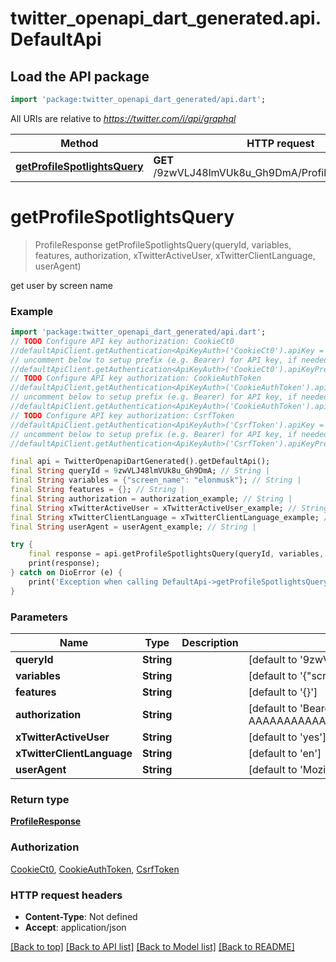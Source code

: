 # twitter_openapi_dart_generated.api.DefaultApi

## Load the API package
```dart
import 'package:twitter_openapi_dart_generated/api.dart';
```

All URIs are relative to *https://twitter.com/i/api/graphql*

Method | HTTP request | Description
------------- | ------------- | -------------
[**getProfileSpotlightsQuery**](DefaultApi.md#getprofilespotlightsquery) | **GET** /9zwVLJ48lmVUk8u_Gh9DmA/ProfileSpotlightsQuery | 


# **getProfileSpotlightsQuery**
> ProfileResponse getProfileSpotlightsQuery(queryId, variables, features, authorization, xTwitterActiveUser, xTwitterClientLanguage, userAgent)



get user by screen name

### Example
```dart
import 'package:twitter_openapi_dart_generated/api.dart';
// TODO Configure API key authorization: CookieCt0
//defaultApiClient.getAuthentication<ApiKeyAuth>('CookieCt0').apiKey = 'YOUR_API_KEY';
// uncomment below to setup prefix (e.g. Bearer) for API key, if needed
//defaultApiClient.getAuthentication<ApiKeyAuth>('CookieCt0').apiKeyPrefix = 'Bearer';
// TODO Configure API key authorization: CookieAuthToken
//defaultApiClient.getAuthentication<ApiKeyAuth>('CookieAuthToken').apiKey = 'YOUR_API_KEY';
// uncomment below to setup prefix (e.g. Bearer) for API key, if needed
//defaultApiClient.getAuthentication<ApiKeyAuth>('CookieAuthToken').apiKeyPrefix = 'Bearer';
// TODO Configure API key authorization: CsrfToken
//defaultApiClient.getAuthentication<ApiKeyAuth>('CsrfToken').apiKey = 'YOUR_API_KEY';
// uncomment below to setup prefix (e.g. Bearer) for API key, if needed
//defaultApiClient.getAuthentication<ApiKeyAuth>('CsrfToken').apiKeyPrefix = 'Bearer';

final api = TwitterOpenapiDartGenerated().getDefaultApi();
final String queryId = 9zwVLJ48lmVUk8u_Gh9DmA; // String | 
final String variables = {"screen_name": "elonmusk"}; // String | 
final String features = {}; // String | 
final String authorization = authorization_example; // String | 
final String xTwitterActiveUser = xTwitterActiveUser_example; // String | 
final String xTwitterClientLanguage = xTwitterClientLanguage_example; // String | 
final String userAgent = userAgent_example; // String | 

try {
    final response = api.getProfileSpotlightsQuery(queryId, variables, features, authorization, xTwitterActiveUser, xTwitterClientLanguage, userAgent);
    print(response);
} catch on DioError (e) {
    print('Exception when calling DefaultApi->getProfileSpotlightsQuery: $e\n');
}
```

### Parameters

Name | Type | Description  | Notes
------------- | ------------- | ------------- | -------------
 **queryId** | **String**|  | [default to '9zwVLJ48lmVUk8u_Gh9DmA']
 **variables** | **String**|  | [default to '{"screen_name": "elonmusk"}']
 **features** | **String**|  | [default to '{}']
 **authorization** | **String**|  | [default to 'Bearer AAAAAAAAAAAAAAAAAAAAANRILgAAAAAAnNwIzUejRCOuH5E6I8xnZz4puTs%3D1Zv7ttfk8LF81IUq16cHjhLTvJu4FA33AGWWjCpTnA']
 **xTwitterActiveUser** | **String**|  | [default to 'yes']
 **xTwitterClientLanguage** | **String**|  | [default to 'en']
 **userAgent** | **String**|  | [default to 'Mozilla/5.0 (Windows NT 10.0; Win64; x64) AppleWebKit/537.36 (KHTML, like Gecko) Chrome/112.0.0.0 Safari/537.36']

### Return type

[**ProfileResponse**](ProfileResponse.md)

### Authorization

[CookieCt0](../README.md#CookieCt0), [CookieAuthToken](../README.md#CookieAuthToken), [CsrfToken](../README.md#CsrfToken)

### HTTP request headers

 - **Content-Type**: Not defined
 - **Accept**: application/json

[[Back to top]](#) [[Back to API list]](../README.md#documentation-for-api-endpoints) [[Back to Model list]](../README.md#documentation-for-models) [[Back to README]](../README.md)

